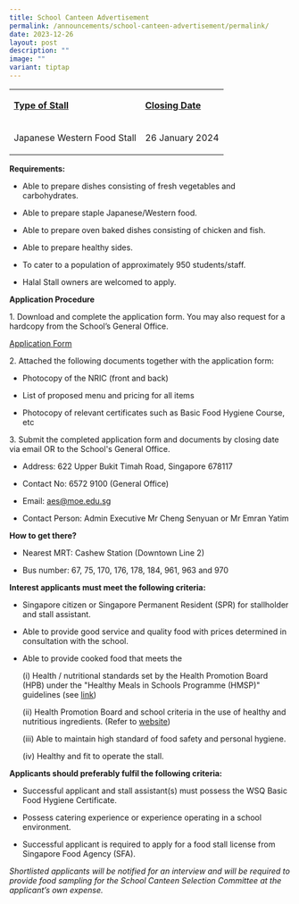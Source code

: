 ```yaml
---
title: School Canteen Advertisement
permalink: /announcements/school-canteen-advertisement/permalink/
date: 2023-12-26
layout: post
description: ""
image: ""
variant: tiptap
---
```

<table><tbody><tr><td rowspan="1" colspan="1"><p><strong><u>Type of Stall</u></strong></p></td><td rowspan="1" colspan="1"><p><strong><u>Closing Date</u></strong></p></td></tr><tr><td rowspan="1" colspan="1"><p>Japanese Western Food Stall</p></td><td rowspan="1" colspan="1"><p>26 January 2024</p></td></tr></tbody></table><p><strong>Requirements:</strong></p><ul data-tight="true" class="tight"><li><p>Able to prepare dishes consisting of fresh vegetables and carbohydrates.</p></li><li><p>Able to prepare staple Japanese/Western food.</p></li><li><p>Able to prepare oven baked dishes consisting of chicken and fish.</p></li><li><p>Able to prepare healthy sides.</p></li><li><p>To cater to a population of approximately 950 students/staff.</p></li><li><p>Halal Stall owners are welcomed to apply.</p></li></ul><p><strong>Application Procedure</strong></p><p>1. Download and complete the application form. You may also request for a hardcopy from the School’s General Office.</p><p><a href="/files/Canteen_Stall_Application.pdf" rel="noopener noreferrer nofollow" target="_blank">Application Form</a></p><p>2. Attached the following documents together with the application form:</p><ul data-tight="true" class="tight"><li><p>Photocopy of the NRIC (front and back)</p></li><li><p>List of proposed menu and pricing for all items</p></li><li><p>Photocopy of relevant certificates such as Basic Food Hygiene Course, etc</p></li></ul><p>3. Submit the completed application form and documents by closing date via email OR to the School's General Office.</p><ul data-tight="true" class="tight"><li><p>Address: 622 Upper Bukit Timah Road, Singapore 678117</p></li><li><p>Contact No: 6572 9100 (General Office)</p></li><li><p>Email: <a href="mailto:aes@moe.edu.sg" rel="noopener noreferrer nofollow" target="_blank">aes@moe.edu.sg</a></p></li><li><p>Contact Person: Admin Executive Mr Cheng Senyuan or Mr Emran Yatim</p></li></ul><p><strong>How to get there?</strong></p><ul data-tight="true" class="tight"><li><p>Nearest MRT: Cashew Station (Downtown Line 2)</p></li><li><p>Bus number: 67, 75, 170, 176, 178, 184, 961, 963 and 970</p></li></ul><p><strong>Interest applicants must meet the following criteria:</strong></p><ul data-tight="true" class="tight"><li><p>Singapore citizen or Singapore Permanent Resident (SPR) for stallholder and stall assistant.</p></li><li><p>Able to provide good service and quality food with prices determined in consultation with the school.</p></li><li><p>Able to provide cooked food that meets the</p><p>(i) Health / nutritional standards set by the Health Promotion Board (HPB) under the "Healthy Meals in Schools Programme (HMSP)" guidelines (see <a href="https://www.hpb.gov.sg/schools/school-programmes/healthy-meals-in-schools-programme" rel="noopener noreferrer nofollow" target="_blank">link</a>)</p><p>(ii) Health Promotion Board and school criteria in the use of healthy and nutritious ingredients. (Refer to <a href="https://www.sfa.gov.sg/food-retail/food-hygiene-practices-guidelines/food-hygiene-practices-guidelines" rel="noopener noreferrer nofollow" target="_blank">website</a>)</p><p>(iii) Able to maintain high standard of food safety and personal hygiene.</p><p>(iv) Healthy and fit to operate the stall.</p></li></ul><p><strong>Applicants should preferably fulfil the following criteria:</strong></p><ul data-tight="true" class="tight"><li><p>Successful applicant and stall assistant(s) must possess the WSQ Basic Food Hygiene Certificate.</p></li><li><p>Possess catering experience or experience operating in a school environment.</p></li><li><p>Successful applicant is required to apply for a food stall license from Singapore Food Agency (SFA).</p></li></ul><p><em>Shortlisted applicants will be notified for an interview and will be required to provide food sampling for the School Canteen Selection Committee at the applicant’s own expense.</em></p>